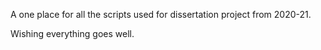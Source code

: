 A one place for all the scripts used for dissertation project from 2020-21.

Wishing everything goes well.

